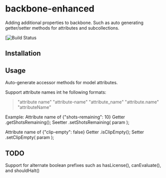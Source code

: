 # backbone-enhanced


Adding additional properties to backbone. Such as auto generating getter/setter methods for attributes and subcollections.


[![Build Status](https://travis-ci.org/mwurzberger/backbone-enhanced.svg?branch=master)


## Installation

## Usage




Auto-generate accessor methods for model attributes.

Support attribute names int he following formats:
> "attribute name"
> "attribute-name"
> "attribute_name"
> "attribute.name"
> "attributeName"

Example:
Attribute name of {"shots-remaining": 10}
Getter .getShotsRemaining();
Seetter .setShotsRemaining( param );

Attribute name of {"clip-empty": false}
Getter .isClipEmpty();
Setter .setClipEmpty( param );



TODO
----
Support for alternate boolean prefixes such as hasLicense(), canEvaluate(), and shouldHalt()